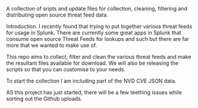 A collection of sripts and update files for collection, cleaning, filtering and distributing open source threat feed data.

Introduction.
I recently found that trying to put together various threat feeds for usage in Splunk.
There are currently some great apps in Splunk that consume open source Threat Feeds for lookups and such but there are far more that we wanted to make use of.

This repo aims to collect, filter and clean the various threat feeds and make the resultant files available for download. We will also be releasing the scripts so that you can customise to your needs.

To start the collection I am including part of the NVD CVE JSON data.


AS this project has just started, there will be a few teething issues while sorting out the Github uploads.


